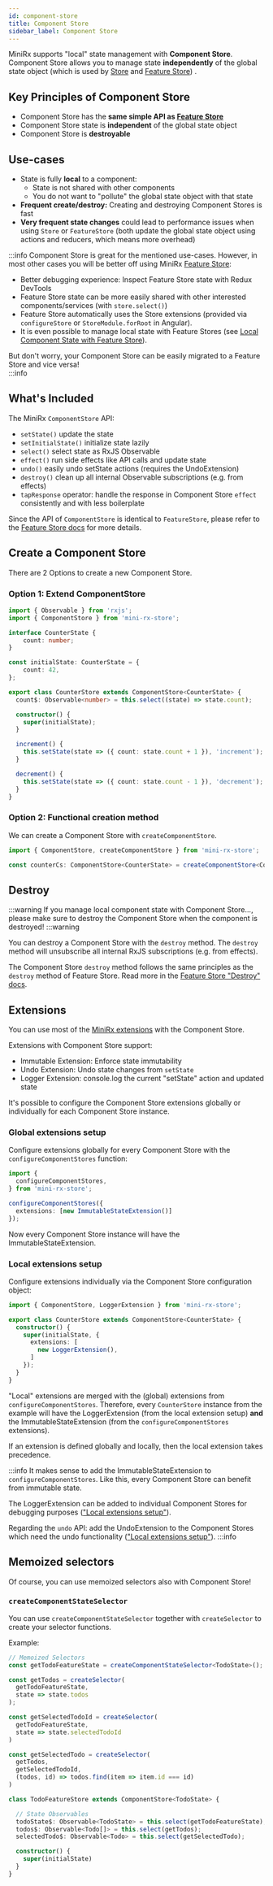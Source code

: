 ```yaml
---
id: component-store
title: Component Store
sidebar_label: Component Store
---
```


MiniRx supports "local" state management with **Component Store**.
Component Store allows you to manage state **independently** of the global state object (which is used by [Store](redux) and [Feature Store](fs-quick-start))     .

## Key Principles of Component Store
- Component Store has the **same simple API as [Feature Store](fs-quick-start)**
- Component Store state is **independent** of the global state object
- Component Store is **destroyable**

## Use-cases
- State is fully **local** to a component: 
  - State is not shared with other components 
  - You do not want to "pollute" the global state object with that state
- **Frequent create/destroy:** Creating and destroying Component Stores is fast
- **Very frequent state changes** could lead to performance issues when using `Store` or `FeatureStore` 
(both update the global state object using actions and reducers, which means more overhead)

:::info
Component Store is great for the mentioned use-cases. However, in most other cases you will be better off using MiniRx [Feature Store](fs-quick-start):

- Better debugging experience: Inspect Feature Store state with Redux DevTools
- Feature Store state can be more easily shared with other interested components/services (with `store.select()`)
- Feature Store automatically uses the Store extensions (provided via `configureStore` or `StoreModule.forRoot` in Angular). 
- It is even possible to manage local state with Feature Stores (see [Local Component State with Feature Store](fs-config)).

But don't worry, your Component Store can be easily migrated to a Feature Store and vice versa!  
:::info

## What's Included
The MiniRx `ComponentStore` API:
- `setState()` update the state
- `setInitialState()` initialize state lazily
- `select()` select state as RxJS Observable
- `effect()` run side effects like API calls and update state
- `undo()` easily undo setState actions (requires the UndoExtension)
- `destroy()` clean up all internal Observable subscriptions (e.g. from effects)
- `tapResponse` operator: handle the response in Component Store `effect` consistently and with less boilerplate

Since the API of `ComponentStore` is identical to `FeatureStore`, please refer to the 
[Feature Store docs](fs-quick-start) for more details. 

## Create a Component Store

There are 2 Options to create a new Component Store.

### Option 1: Extend ComponentStore

```typescript
import { Observable } from 'rxjs';
import { ComponentStore } from 'mini-rx-store';

interface CounterState {
    count: number;
}

const initialState: CounterState = {
    count: 42,
};

export class CounterStore extends ComponentStore<CounterState> {
  count$: Observable<number> = this.select((state) => state.count);

  constructor() {
    super(initialState);
  }

  increment() {
    this.setState(state => ({ count: state.count + 1 }), 'increment');
  }

  decrement() {
    this.setState(state => ({ count: state.count - 1 }), 'decrement');
  }
}
```

### Option 2: Functional creation method

We can create a Component Store with `createComponentStore`.

```ts
import { ComponentStore, createComponentStore } from 'mini-rx-store';

const counterCs: ComponentStore<CounterState> = createComponentStore<CounterState>(initialState);
```

## Destroy
:::warning
If you manage local component state with Component Store..., please make sure to destroy the Component Store when the component is destroyed! 
:::warning

You can destroy a Component Store with the `destroy` method. The `destroy` method will unsubscribe all internal RxJS subscriptions (e.g. from effects).

The Component Store `destroy` method follows the same principles as the `destroy` method of Feature Store. Read more in the [Feature Store "Destroy" docs](fs-config.md#destroy).

## Extensions
You can use most of the [MiniRx extensions](ext-quick-start) with the Component Store.

Extensions with Component Store support:

- Immutable Extension: Enforce state immutability
- Undo Extension: Undo state changes from `setState`
- Logger Extension: console.log the current "setState" action and updated state

It's possible to configure the Component Store extensions globally or individually for each Component Store instance.

### Global extensions setup

Configure extensions globally for every Component Store with the `configureComponentStores` function:

```typescript
import {
  configureComponentStores,
} from 'mini-rx-store';

configureComponentStores({
  extensions: [new ImmutableStateExtension()]
});
```
Now every Component Store instance will have the ImmutableStateExtension. 

### Local extensions setup

Configure extensions individually via the Component Store configuration object:

```typescript
import { ComponentStore, LoggerExtension } from 'mini-rx-store';

export class CounterStore extends ComponentStore<CounterState> {
  constructor() {
    super(initialState, {
      extensions: [
        new LoggerExtension(),
      ]
    });
  }
}
```

"Local" extensions are merged with the (global) extensions from `configureComponentStores`.
Therefore, every `CounterStore` instance from the example will have the LoggerExtension (from the local extension setup) **and** the
ImmutableStateExtension (from the `configureComponentStores` extensions).

If an extension is defined globally and locally, then the local extension takes precedence.

:::info
It makes sense to add the ImmutableStateExtension to `configureComponentStores`.
Like this, every Component Store can benefit from immutable state.

The LoggerExtension can be added to individual Component Stores for debugging purposes (["Local extensions setup"](#local-extensions-setup)).

Regarding the `undo` API: add the UndoExtension to the Component Stores which need the undo functionality (["Local extensions setup"](#local-extensions-setup)). 
:::info

## Memoized selectors

Of course, you can use memoized selectors also with Component Store! 

### `createComponentStateSelector`

You can use `createComponentStateSelector` together with `createSelector` to create your selector functions.

Example:

```ts
// Memoized Selectors
const getTodoFeatureState = createComponentStateSelector<TodoState>();

const getTodos = createSelector(
  getTodoFeatureState,
  state => state.todos
);

const getSelectedTodoId = createSelector(
  getTodoFeatureState,
  state => state.selectedTodoId
)

const getSelectedTodo = createSelector(
  getTodos,
  getSelectedTodoId,
  (todos, id) => todos.find(item => item.id === id)
)

class TodoFeatureStore extends ComponentStore<TodoState> {

  // State Observables
  todoState$: Observable<TodoState> = this.select(getTodoFeatureState);
  todos$: Observable<Todo[]> = this.select(getTodos);
  selectedTodo$: Observable<Todo> = this.select(getSelectedTodo);

  constructor() {
    super(initialState)
  }
}
```

